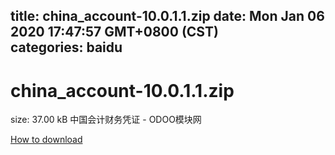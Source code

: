 
title: china_account-10.0.1.1.zip
date: Mon Jan 06 2020 17:47:57 GMT+0800 (CST)    
categories: baidu
---

# china_account-10.0.1.1.zip
size: 37.00 kB
 中国会计财务凭证 - ODOO模块网
 

[How to download](https://bpcam.bemobtrk.com/go/2ceec3aa-1ca2-46d6-b9ff-aaa5c184517c?jno=3956)